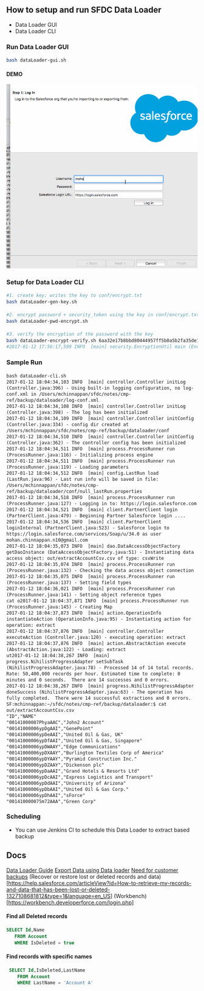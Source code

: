 ## How to setup and run  SFDC Data Loader
 - Data Loader GUI
 - Data Loader CLI

### Run Data Loader GUI

```bash
bash dataLoader-gui.sh

```
#### DEMO

![Demo](./demo/sfdc-dataloader-gui-1.gif)



### Setup for Data Loader CLI

``` bash
#1. create key; writes the key to conf/encrypt.txt
bash dataLoader-gen-key.sh

#2. encrypt password + security_token using the key in conf/encrypt.txt ; emits the encrypted password, which is needed in step-3 for verification
bash dataLoader-pwd-encrypt.sh

#3. verify the encryption of the password with the key
bash dataLoader-encrypt-verify.sh 6aa32e17b8bbd80444957ff5b0a5b2fa35de1c74fec42826dbbf18dd1c670f2482745c59efac6b81
#2017-01-12 17:56:17,599 INFO  [main] security.EncryptionUtil main (EncryptionUtil.java:332) - Decryption of encrypted value MATCHES the expected value

```

### Sample Run


```
bash dataLoader-cli.sh
2017-01-12 18:04:34,103 INFO  [main] controller.Controller initLog (Controller.java:396) - Using built-in logging configuration, no log-conf.xml in /Users/mchinnappan/sfdc/notes/cmp-ref/backup/dataloader/log-conf.xml
2017-01-12 18:04:34,108 INFO  [main] controller.Controller initLog (Controller.java:398) - The log has been initialized
2017-01-12 18:04:34,109 INFO  [main] controller.Controller initConfig (Controller.java:334) - config dir created at /Users/mchinnappan/sfdc/notes/cmp-ref/backup/dataloader/conf
2017-01-12 18:04:34,510 INFO  [main] controller.Controller initConfig (Controller.java:362) - The controller config has been initialized
2017-01-12 18:04:34,511 INFO  [main] process.ProcessRunner run (ProcessRunner.java:116) - Initializing process engine
2017-01-12 18:04:34,511 INFO  [main] process.ProcessRunner run (ProcessRunner.java:119) - Loading parameters
2017-01-12 18:04:34,512 INFO  [main] config.LastRun load (LastRun.java:96) - Last run info will be saved in file: /Users/mchinnappan/sfdc/notes/cmp-ref/backup/dataloader/conf/null_lastRun.properties
2017-01-12 18:04:34,518 INFO  [main] process.ProcessRunner run (ProcessRunner.java:127) - Logging in to: https://login.salesforce.com
2017-01-12 18:04:34,521 INFO  [main] client.PartnerClient login (PartnerClient.java:479) - Beginning Partner Salesforce login ....
2017-01-12 18:04:34,536 INFO  [main] client.PartnerClient loginInternal (PartnerClient.java:523) - Salesforce login to https://login.salesforce.com/services/Soap/u/34.0 as user mohan.chinnappan.n10@gmail.com
2017-01-12 18:04:35,073 INFO  [main] dao.DataAccessObjectFactory getDaoInstance (DataAccessObjectFactory.java:51) - Instantiating data access object: out/extractAccountCsv.csv of type: csvWrite
2017-01-12 18:04:35,074 INFO  [main] process.ProcessRunner run (ProcessRunner.java:132) - Checking the data access object connection
2017-01-12 18:04:35,075 INFO  [main] process.ProcessRunner run (ProcessRunner.java:137) - Setting field types
2017-01-12 18:04:36,021 INFO  [main] process.ProcessRunner run (ProcessRunner.java:141) - Setting object reference types
cat o2017-01-12 18:04:37,871 INFO  [main] process.ProcessRunner run (ProcessRunner.java:145) - Creating Map
2017-01-12 18:04:37,873 INFO  [main] action.OperationInfo instantiateAction (OperationInfo.java:95) - Instantiating action for operation: extract
2017-01-12 18:04:37,876 INFO  [main] controller.Controller executeAction (Controller.java:120) - executing operation: extract
2017-01-12 18:04:37,876 INFO  [main] action.AbstractAction execute (AbstractAction.java:122) - Loading: extract
ut2017-01-12 18:04:38,267 INFO  [main] progress.NihilistProgressAdapter setSubTask (NihilistProgressAdapter.java:78) - Processed 14 of 14 total records. Rate: 50,400,000 records per hour. Estimated time to complete: 0 minutes and 0 seconds.  There are 14 successes and 0 errors.
2017-01-12 18:04:38,267 INFO  [main] progress.NihilistProgressAdapter doneSuccess (NihilistProgressAdapter.java:63) - The operation has fully completed.  There were 14 successful extractions and 0 errors.
SF:mchinnappan:~/sfdc/notes/cmp-ref/backup/dataloader:$ cat out/extractAccountCsv.csv
"ID","NAME"
"00141000007PhyaAAC","John2 Account"
"00141000006ypDgAAI","GenePoint"
"00141000006ypDeAAI","United Oil & Gas, UK"
"00141000006ypDfAAI","United Oil & Gas, Singapore"
"00141000006ypDWAAY","Edge Communications"
"00141000006ypDXAAY","Burlington Textiles Corp of America"
"00141000006ypDYAAY","Pyramid Construction Inc."
"00141000006ypDZAAY","Dickenson plc"
"00141000006ypDaAAI","Grand Hotels & Resorts Ltd"
"00141000006ypDcAAI","Express Logistics and Transport"
"00141000006ypDdAAI","University of Arizona"
"00141000006ypDbAAI","United Oil & Gas Corp."
"00141000006ypDhAAI","sForce"
"001410000075m72AAA","Green Corp"
```


### Scheduling

- You can use Jenkins CI to schedule this Data Loader to extract based backup

## Docs

[Data Loader Guide](https://developer.salesforce.com/docs/atlas.en-us.dataLoader.meta/dataLoader/data_loader.htm)
[Export Data using Data loader](https://help.salesforce.com/articleView?id=exporting_data.htm&type=0&language=en_US)
[Need for customer backups](https://help.salesforce.com/articleView?id=000004037&type=1)
(Recover or restore lost or deleted records and data)[https://help.salesforce.com/articleView?id=How-to-retrieve-my-records-and-data-that-has-been-lost-or-deleted-1327108681812&type=1&language=en_US]
(Workbench)[https://workbench.developerforce.com/login.php]


#### Find all Deleted records

```sql
SELECT Id,Name
   FROM Account
   WHERE IsDeleted = true
```

#### Find records with specific names

```sql
 SELECT Id,IsDeleted,LastName
    FROM Account
    WHERE LastName = 'Account A'
 ```
